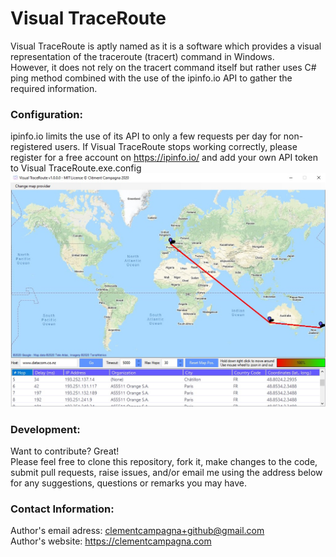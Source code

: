 # Visual TraceRoute

Visual TraceRoute is aptly named as it is a software which provides a visual representation of the traceroute (tracert) command in Windows.\
However, it does not rely on the tracert command itself but rather uses C# ping method combined with the use of the ipinfo.io API to gather the required information.

### Configuration:

ipinfo.io limits the use of its API to only a few requests per day for non-registered users. If Visual TraceRoute stops working correctly, please register for a free account on https://ipinfo.io/ and add your own API token to Visual TraceRoute.exe.config
\
[![Visual-TraceRoute-v1.0.0.0-Screenshot-1.jpg](/Visual%20TraceRoute%20v1.0.0.0%20-%20Screenshot%201.jpg)](https://github.com/clementcampagna/Visual-TraceRoute/releases/download/v1.0.0.0/Visual.TraceRoute.v1.0.0.0.7z)

### Development:

Want to contribute? Great!\
Please feel free to clone this repository, fork it, make changes to the code, submit pull requests, raise issues, and/or email me using the address below for any suggestions, questions or remarks you may have.

### Contact Information:

Author's email adress: clementcampagna+github@gmail.com\
Author's website: https://clementcampagna.com
